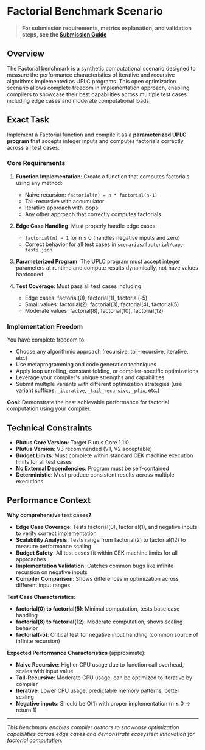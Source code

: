 # Factorial Benchmark Scenario

> **For submission requirements, metrics explanation, and validation steps, see the [Submission Guide](../../doc/submission-guide.md)**

## Overview

The Factorial benchmark is a synthetic computational scenario designed to measure the performance characteristics of iterative and recursive algorithms implemented as UPLC programs. This open optimization scenario allows complete freedom in implementation approach, enabling compilers to showcase their best capabilities across multiple test cases including edge cases and moderate computational loads.

## Exact Task

Implement a Factorial function and compile it as a **parameterized UPLC program** that accepts integer inputs and computes factorials correctly across all test cases.

### Core Requirements

1. **Function Implementation**: Create a function that computes factorials using any method:
   - Naive recursion: `factorial(n) = n * factorial(n-1)`
   - Tail-recursive with accumulator
   - Iterative approach with loops
   - Any other approach that correctly computes factorials

2. **Edge Case Handling**: Must properly handle edge cases:
   - `factorial(n) = 1` for n ≤ 0 (handles negative inputs and zero)
   - Correct behavior for all test cases in `scenarios/factorial/cape-tests.json`

3. **Parameterized Program**: The UPLC program must accept integer parameters at runtime and compute results dynamically, not have values hardcoded.

4. **Test Coverage**: Must pass all test cases including:
   - Edge cases: factorial(0), factorial(1), factorial(-5)
   - Small values: factorial(2), factorial(3), factorial(4), factorial(5)
   - Moderate values: factorial(8), factorial(10), factorial(12)

### Implementation Freedom

You have complete freedom to:

- Choose any algorithmic approach (recursive, tail-recursive, iterative, etc.)
- Use metaprogramming and code generation techniques
- Apply loop unrolling, constant folding, or compiler-specific optimizations
- Leverage your compiler's unique strengths and capabilities
- Submit multiple variants with different optimization strategies (use variant suffixes: `_iterative`, `_tail_recursive`, `_pfix`, etc.)

**Goal**: Demonstrate the best achievable performance for factorial computation using your compiler.

## Technical Constraints

- **Plutus Core Version**: Target Plutus Core 1.1.0
- **Plutus Version**: V3 recommended (V1, V2 acceptable)
- **Budget Limits**: Must complete within standard CEK machine execution limits for all test cases
- **No External Dependencies**: Program must be self-contained
- **Deterministic**: Must produce consistent results across multiple executions

## Performance Context

**Why comprehensive test cases?**

- **Edge Case Coverage**: Tests factorial(0), factorial(1), and negative inputs to verify correct implementation
- **Scalability Analysis**: Tests range from factorial(2) to factorial(12) to measure performance scaling
- **Budget Safety**: All test cases fit within CEK machine limits for all approaches
- **Implementation Validation**: Catches common bugs like infinite recursion on negative inputs
- **Compiler Comparison**: Shows differences in optimization across different input ranges

**Test Case Characteristics**:

- **factorial(0) to factorial(5)**: Minimal computation, tests base case handling
- **factorial(8) to factorial(12)**: Moderate computation, shows scaling behavior
- **factorial(-5)**: Critical test for negative input handling (common source of infinite recursion)

**Expected Performance Characteristics** (approximate):

- **Naive Recursive**: Higher CPU usage due to function call overhead, scales with input value
- **Tail-Recursive**: Moderate CPU usage, can be optimized to iterative by compiler
- **Iterative**: Lower CPU usage, predictable memory patterns, better scaling
- **Negative inputs**: Should be O(1) with proper implementation (n ≤ 0 → return 1)

---

_This benchmark enables compiler authors to showcase optimization capabilities across edge cases and demonstrate ecosystem innovation for factorial computation._
